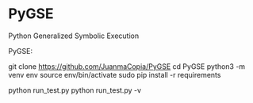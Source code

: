 # PyGSE
Python Generalized Symbolic Execution


PyGSE:

git clone https://github.com/JuanmaCopia/PyGSE
cd PyGSE
python3 -m venv env
source env/bin/activate
sudo pip install -r requirements


python run_test.py
python run_test.py -v
